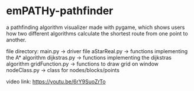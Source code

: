 # emPATHy-pathfinder
a pathfinding algorithm visualizer made with pygame, which shows users how two different algorithms calculate the shortest route from one point to another.

file directory:
main.py -> driver file
aStarReal.py -> functions implementing the A* algorithm
dijkstras.py -> functions implementing the dijkstras algorithm
gridFunction.py -> functions to draw grid on window
nodeClass.py -> class for nodes/blocks/points

video link: 
https://youtu.be/6rY9SuoZrTo
